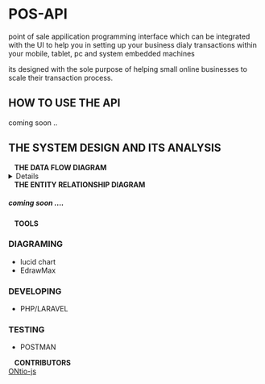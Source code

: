 # POS-API

point of sale appilication programming interface which can be integrated with the UI to help you in setting up your business dialy  transactions within your mobile, tablet, pc and system embedded machines

its designed with the sole purpose of helping small online businesses to scale their transaction process.
## HOW TO USE THE API
  coming soon ..
## THE SYSTEM DESIGN AND ITS ANALYSIS

<summary>&nbsp;&nbsp;&nbsp;<b>THE DATA FLOW DIAGRAM</b></summary>

<details>
<img src="UML/DFD/POS-API-LEVEL 0.png">
  <img src="UML/DFD/POS-API-LEVEL 1.png">
  <img src="UML/DFD/POS-API-LEVEL 2.png">
</details>
<summary>&nbsp;&nbsp;&nbsp;<b>THE ENTITY RELATIONSHIP DIAGRAM</b></summary>
<h5>coming soon ....</h5>

<summary>&nbsp;&nbsp;&nbsp;<b>TOOLS</b></summary>
<h3>DIAGRAMING</h3>
<ul>
  <li>lucid chart</li>
    <li>EdrawMax</li>
</ul>
<h3>DEVELOPING</h3>
<ul>
  <li>PHP/LARAVEL</li>
</ul>
<h3>TESTING</h3>
<ul>
  <li>POSTMAN</li>
</ul>

<summary>&nbsp;&nbsp;&nbsp;<b>CONTRIBUTORS</b></summary>
<a href="https://www.github.com/ONtio-js">ONtio-js</a>

